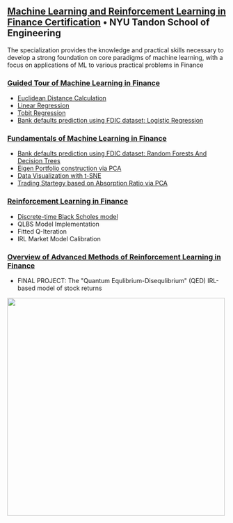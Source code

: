 ## [Machine Learning and Reinforcement Learning in Finance Certification](https://www.coursera.org/specializations/machine-learning-reinforcement-finance) •         **NYU Tandon School of Engineering** 

The specialization provides the knowledge and practical skills necessary to develop a strong foundation on core paradigms 
of machine learning, with a focus on applications of ML to various practical problems in Finance

### [Guided Tour of Machine Learning in Finance](https://www.coursera.org/learn/guided-tour-machine-learning-finance?)
- [Euclidean Distance Calculation](https://github.com/Doj-i/Machine_Learning_in_Finance/blob/master/Building%20Regression%20models%20in%20TensorFlow/Euclidian_Distance_ML1_ex1.ipynb)
- [Linear Regression](https://github.com/Doj-i/Machine_Learning_in_Finance/blob/master/Building%20Regression%20models%20in%20TensorFlow/Linear_Regress_in_TensorFlow_ML1_ex2.ipynb)
- [Tobit Regression](https://github.com/Doj-i/Machine_Learning_in_Finance/blob/master/Building%20Regression%20models%20in%20TensorFlow/Tobit_Regression_with_TensorFlow_ML1_ex3.ipynb)
- [Bank defaults prediction using FDIC dataset: Logistic Regression](https://github.com/Doj-i/Machine_Learning_in_Finance/blob/master/Modeling%20of%20Bank%20Failures%20by%20FDIC/Bank_failure_ML1_ex4_Logistic%20Regression%20in%20TF.ipynb)

### [Fundamentals of Machine Learning in Finance](https://www.coursera.org/learn/fundamentals-machine-learning-in-finance?)
- [Bank defaults prediction using FDIC dataset: Random Forests And Decision Trees](https://github.com/Doj-i/Machine_Learning_in_Finance/blob/master/Modeling%20of%20Bank%20Failures%20by%20FDIC/Modeling_Bank_Failure_Trees_and_Rand_Forests_ML2_ex2.ipynb)
- [Eigen Portfolio construction via PCA](https://github.com/Doj-i/Machine_Learning_in_Finance/blob/master/Portfolio%20Construction%20using%20PCA/Eigen-portfolio%20construction%20using%20Principal%20Component%20Analysis%20(PCA)_ML2_ex3.ipynb)
- [Data Visualization with t-SNE](https://github.com/Doj-i/Machine_Learning_in_Finance/blob/master/Portfolio%20Construction%20using%20PCA/Data%20visualization%20with%20t-SNE_ML2_ex4.ipynb)
- [Trading Startegy based on Absorption Ratio via PCA](https://github.com/Doj-i/Machine_Learning_in_Finance/blob/master/Portfolio%20Construction%20using%20PCA/Trading%20Strategy%20based%20on%20PCA%20in%20TF_ML2_ex5_Course%20Project.ipynb)

### [Reinforcement Learning in Finance](https://www.coursera.org/learn/reinforcement-learning-in-finance)
- [Discrete-time Black Scholes model](https://github.com/Doj-i/Machine_Learning_in_Finance/blob/master/Revisiting%20Black-Scholes%20model%20-%20Q%20Learning/Discrete-time%20Black%20Scholes%20model.ipynb) 
- QLBS Model Implementation
- Fitted Q-Iteration
- IRL Market Model Calibration

### [Overview of Advanced Methods of Reinforcement Learning in Finance](https://www.coursera.org/learn/advanced-methods-reinforcement-learning-finance)
- FINAL PROJECT: The "Quantum Equlibrium-Disequlibrium" (QED) IRL-based model of stock returns 

<img src="https://user-images.githubusercontent.com/12927664/83816723-e4502c80-a677-11ea-837c-b9c409056e82.png" width="500">
